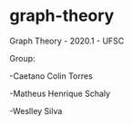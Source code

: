# graph-theory
Graph Theory - 2020.1 - UFSC

Group:

-Caetano Colin Torres

-Matheus Henrique Schaly

-Weslley Silva
